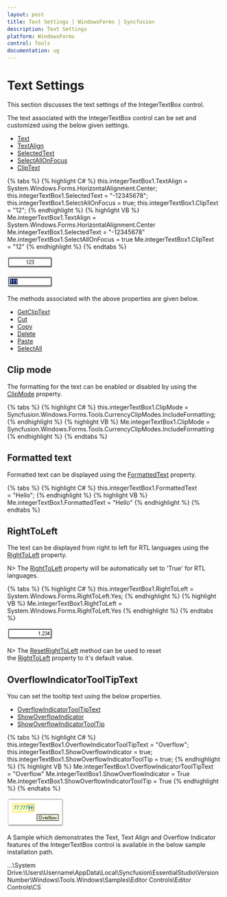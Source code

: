 ```yaml
---
layout: post
title: Text Settings | WindowsForms | Syncfusion
description: Text Settings
platform: WindowsForms
control: Tools
documentation: ug
---
```


# Text Settings

This section discusses the text settings of the IntegerTextBox control.

The text associated with the IntegerTextBox control can be set and customized using the below given settings.

* [Text](https://help.syncfusion.com/cr/windowsforms/Syncfusion.Shared.Base~Syncfusion.Windows.Forms.Tools.IntegerTextBox~Text.html)
* [TextAlign](https://docs.microsoft.com/en-us/dotnet/api/system.windows.forms.textbox.textalign?redirectedfrom=MSDN&view=netframework-4.7.2#System_Windows_Forms_TextBox_TextAlign)
* [SelectedText](https://help.syncfusion.com/cr/cref_files/windowsforms/Syncfusion.Shared.Base~Syncfusion.Windows.Forms.Tools.NumberTextBoxBase~SelectedText.html)
* [SelectAllOnFocus](https://help.syncfusion.com/cr/cref_files/windowsforms/Syncfusion.Shared.Base~Syncfusion.Windows.Forms.Tools.NumberTextBoxBase~SelectAllOnFocus.html)
* [ClipText](https://help.syncfusion.com/cr/windowsforms/Syncfusion.Shared.Base~Syncfusion.Windows.Forms.Tools.NumberTextBoxBase~ClipText.html)

{% tabs %}
{% highlight C# %}
this.integerTextBox1.TextAlign = System.Windows.Forms.HorizontalAlignment.Center;
this.integerTextBox1.SelectedText = "-12345678";
this.integerTextBox1.SelectAllOnFocus = true;
this.integerTextBox1.ClipText = "12";
{% endhighlight %}
{% highlight VB %}
Me.integerTextBox1.TextAlign = System.Windows.Forms.HorizontalAlignment.Center
Me.integerTextBox1.SelectedText = "-12345678"
Me.integerTextBox1.SelectAllOnFocus = true
Me.integerTextBox1.ClipText = "12"
{% endhighlight %}
{% endtabs %}

![Text Settings](Overview_images/Overview_img447.png) 

![Text Settings](Overview_images/Overview_img448.png) 

The methods associated with the above properties are given below.

* [GetClipText](https://help.syncfusion.com/cr/windowsforms/Syncfusion.Shared.Base~Syncfusion.Windows.Forms.Tools.NumberTextBoxBase~GetClipText.html)
* [Cut](https://help.syncfusion.com/cr/cref_files/windowsforms/Syncfusion.Shared.Base~Syncfusion.Windows.Forms.Tools.NumberTextBoxBase~Cut.html)
* [Copy](https://help.syncfusion.com/cr/cref_files/windowsforms/Syncfusion.Shared.Base~Syncfusion.Windows.Forms.Tools.NumberTextBoxBase~Copy.html)
* [Delete](https://help.syncfusion.com/cr/cref_files/windowsforms/Syncfusion.Shared.Base~Syncfusion.Windows.Forms.Tools.NumberTextBoxBase~Delete.html)
* [Paste](https://help.syncfusion.com/cr/windowsforms/Syncfusion.Shared.Base~Syncfusion.Windows.Forms.Tools.NumberTextBoxBase~Paste.html)
* [SelectAll](https://help.syncfusion.com/cr/windowsforms/Syncfusion.Shared.Base~Syncfusion.Windows.Forms.Tools.NumberTextBoxBase~SelectAll.html)

## Clip mode

The formatting for the text can be enabled or disabled by using the [ClipMode](https://help.syncfusion.com/cr/windowsforms/Syncfusion.Shared.Base~Syncfusion.Windows.Forms.Tools.NumberTextBoxBase~ClipMode.html) property. 

{% tabs %}
{% highlight C# %}
this.integerTextBox1.ClipMode = Syncfusion.Windows.Forms.Tools.CurrencyClipModes.IncludeFormatting;
{% endhighlight %}
{% highlight VB %}
Me.integerTextBox1.ClipMode = Syncfusion.Windows.Forms.Tools.CurrencyClipModes.IncludeFormatting
{% endhighlight %}
{% endtabs %}

## Formatted text

Formatted text can be displayed using the [FormattedText](https://help.syncfusion.com/cr/windowsforms/Syncfusion.Shared.Base~Syncfusion.Windows.Forms.Tools.NumberTextBoxBase~FormattedText.html) property.

{% tabs %}
{% highlight C# %}
this.integerTextBox1.FormattedText = "Hello";
{% endhighlight %}
{% highlight VB %}
Me.integerTextBox1.FormattedText = "Hello"
{% endhighlight %}
{% endtabs %}

## RightToLeft

The text can be displayed from right to left for RTL languages using the [RightToLeft](https://help.syncfusion.com/cr/windowsforms/Syncfusion.Shared.Base~Syncfusion.Windows.Forms.Tools.NumberTextBoxBase~RightToLeft.html) property.

N> The [RightToLeft](https://help.syncfusion.com/cr/windowsforms/Syncfusion.Shared.Base~Syncfusion.Windows.Forms.Tools.NumberTextBoxBase~RightToLeft.html) property will be automatically set to 'True' for RTL languages.

{% tabs %}
{% highlight C# %}
this.integerTextBox1.RightToLeft = System.Windows.Forms.RightToLeft.Yes;
{% endhighlight %}
{% highlight VB %}
Me.integerTextBox1.RightToLeft = System.Windows.Forms.RightToLeft.Yes
{% endhighlight %}
{% endtabs %}

![Right to left support](Overview_images/Overview_img450.png) 


N> The [ResetRightToLeft](https://help.syncfusion.com/cr/windowsforms/Syncfusion.Shared.Base~Syncfusion.Windows.Forms.Tools.NumberTextBoxBase~ResetRightToLeft.html) method can be used to reset the [RightToLeft](https://help.syncfusion.com/cr/windowsforms/Syncfusion.Shared.Base~Syncfusion.Windows.Forms.Tools.NumberTextBoxBase~RightToLeft.html) property to it's default value.

## OverflowIndicatorToolTipText

You can set the tooltip text using the below properties.

* [OverflowIndicatorToolTipText](https://help.syncfusion.com/cr/cref_files/windowsforms/Syncfusion.Shared.Base~Syncfusion.Windows.Forms.Tools.TextBoxExt~OverflowIndicatorToolTipText.html)
* [ShowOverflowIndicator](https://help.syncfusion.com/cr/cref_files/windowsforms/Syncfusion.Shared.Base~Syncfusion.Windows.Forms.Tools.TextBoxExt~ShowOverflowIndicator.html)
* [ShowOverflowIndicatorToolTip](https://help.syncfusion.com/cr/windowsforms/Syncfusion.Shared.Base~Syncfusion.Windows.Forms.Tools.TextBoxExt~ShowOverflowIndicatorToolTip.html)

{% tabs %}
{% highlight C# %}
this.integerTextBox1.OverflowIndicatorToolTipText = "Overflow";
this.integerTextBox1.ShowOverflowIndicator = true;
this.integerTextBox1.ShowOverflowIndicatorToolTip = true;
{% endhighlight %}
{% highlight VB %}
Me.integerTextBox1.OverflowIndicatorToolTipText = "Overflow"
Me.integerTextBox1.ShowOverflowIndicator = True
Me.integerTextBox1.ShowOverflowIndicatorToolTip = True
{% endhighlight %}
{% endtabs %}

![Over flow indicator tooltip text](Overview_images/Overview_img452.png)

A Sample which demonstrates the Text, Text Align and Overflow Indicator features of the IntegerTextBox control is available in the below sample installation path.

…\System Drive:\Users\Username\AppData\Local\Syncfusion\EssentialStudio\Version Number\Windows\Tools.Windows\Samples\Editor Controls\Editor Controls\CS